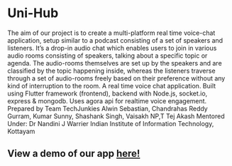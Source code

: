 # Uni-Hub

The aim of our project is to create a multi-platform real time voice-chat application, setup similar to a podcast consisting of a set of speakers and listeners. It’s a drop-in audio chat which enables users to join in various audio rooms consisting of speakers, talking about a specific topic or agenda. The audio-rooms themselves are set up by the speakers and are classified by the topic happening inside, whereas the listeners traverse through a set of audio-rooms freely based on their preference without any kind of interruption to the room. A real time voice chat application. Built using Flutter framework (frontend), backend with Node.js, socket.io, express & mongodb. Uses agora api for realtime voice engagement.
Prepared by Team TechJunkies
Alwin Sebastian, Chandrahas Reddy Gurram, Kumar Sunny, Shashank Singh, Vaisakh NP,T Tej Akash
Mentored Under:
Dr Nandini J Warrier
Indian Institute of Information Technology, Kottayam


## View a demo of our app [here!](https://drive.google.com/file/d/17lo8H7c34olpV6NPQBgg-QyN490d9NCq/view?usp=sharing) 


